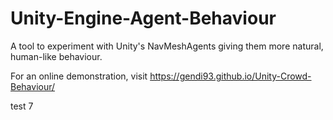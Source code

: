 # Unity-Engine-Agent-Behaviour
A tool to experiment with Unity's NavMeshAgents giving them more natural, human-like behaviour.

For an online demonstration, visit https://gendi93.github.io/Unity-Crowd-Behaviour/

test 7